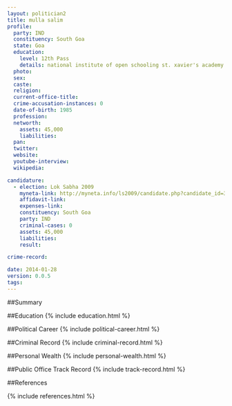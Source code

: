 ```yaml
---
layout: politician2
title: mulla salim
profile: 
  party: IND
  constituency: South Goa
  state: Goa
  education: 
    level: 12th Pass
    details: national institute of open schooling st. xavier's academy kadamba rd. bainguinium, old goa, tiswadi, goa april-2008
  photo: 
  sex: 
  caste: 
  religion: 
  current-office-title: 
  crime-accusation-instances: 0
  date-of-birth: 1985
  profession: 
  networth: 
    assets: 45,000
    liabilities: 
  pan: 
  twitter: 
  website: 
  youtube-interview: 
  wikipedia: 

candidature: 
  - election: Lok Sabha 2009
    myneta-link: http://myneta.info/ls2009/candidate.php?candidate_id=3219
    affidavit-link: 
    expenses-link: 
    constituency: South Goa 
    party: IND
    criminal-cases: 0
    assets: 45,000
    liabilities: 
    result:  

crime-record: 

date: 2014-01-28
version: 0.0.5
tags: 
---
```

##Summary


##Education
{% include education.html %}


##Political Career
{% include political-career.html %}


##Criminal Record
{% include criminal-record.html %}


##Personal Wealth
{% include personal-wealth.html %}


##Public Office Track Record
{% include track-record.html %}


##References


{% include references.html %}